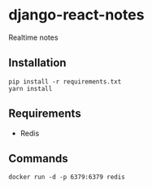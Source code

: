 # django-react-notes
Realtime notes

## Installation
```
pip install -r requirements.txt
yarn install
```

## Requirements
- Redis

## Commands
`docker run -d -p 6379:6379 redis`
